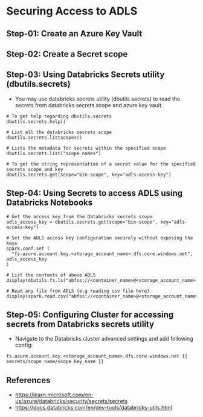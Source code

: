 # Securing Access to ADLS

## Step-01: Create an Azure Key Vault

## Step-02: Create a Secret scope

## Step-03: Using Databricks Secrets utility (dbutils.secrets)

- You may use databricks secrets utility (dbutils.secrets) to read the secrets from databricks secrets scope and azure key vault.

```
# To get help regarding dbutils.secrets
dbutils.secrets.help()

# List all the databricks secrets scope
dbutils.secrets.listscopes()

# Lists the metadata for secrets within the specified scope
dbutils.secrets.list("scope_names")

# To get the string representation of a secret value for the specified secrets scope and key
dbutils.secrets.get(scope="bin-scope", key="adls-access-key")
```

## Step-04: Using Secrets to access ADLS using Databricks Notebooks

```
# Get the access key from the Databricks secrets scope
adls_access_key = dbutils.secrets.get(scope="bin-scope", key="adls-access-key")

# Set the ADLS access key configuration securely without exposing the keys
spark.conf.set (
  "fs.azure.account.key.<storage_account_name>.dfs.core.windows.net", adls_access_key
)

# List the contents of above ADLS
display(dbutils.fs.ls("abfss://<container_name>@<storage_account_name>.dfs.core.windows.net"))

# Read any file from ADLS (e.g reading csv file here)
display(spark.read.csv("abfss://<container_name>@<storage_account_name>.dfs.core.windows.net/<filename>.csv"))
```

## Step-05: Configuring Cluster for accessing secrets from Databricks secrets utility

- Navigate to the Databricks cluster advanced settings and add following config:

```
fs.azure.account.key.<storage_account_name>.dfs.core.windows.net {{ secrets/scope_name/scope_key_name }}
```

## References

- https://learn.microsoft.com/en-us/azure/databricks/security/secrets/secrets
- https://docs.databricks.com/en/dev-tools/databricks-utils.html
